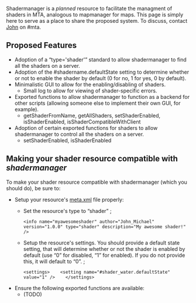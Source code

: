 Shadermanager is a <em>planned</em> resource to facilitate the managment of shaders in MTA, analogous to mapmanager for maps. This page is simply here to serve as a place to share the proposed system. To discuss, contact [John](/docs/user-john.md "wikilink") on \#mta.

Proposed Features
-----------------

-   Adoption of a “type='shader'” standard to allow shadermanager to find all the shaders on a server.
-   Adoption of the \#shadername.defaultState setting to determine whether or not to enable the shader by default (0 for no, 1 for yes, 0 by default).
-   Minimalistic GUI to allow for the enabling/disabling of shaders.
    -   Small log to allow for viewing of shader-specific errors.
-   Exported functions to allow shadermanager to function as a backend for other scripts (allowing someone else to implement their own GUI, for example).
    -   getShaderFromName, getAllShaders, setShaderEnabled, isShaderEnabled, isShaderCompatibleWithClient
-   Adoption of certain exported functions for shaders to allow shadermanager to control all the shaders on a server.
    -   setShaderEnabled, isShaderEnabled

Making your shader resource compatible with <em>shadermanager</em>
------------------------------------------------------------------

To make your shader resource compatible with shadermanager (which you should do), be sure to:

-   Setup your resource's [meta.xml](/docs/meta.xml.md "wikilink") file properly:
    -   Set the resource's type to “shader”
        ;

            <info name="myawesomeshader" author="John_Michael" version="1.0.0" type="shader" description="My awesome shader!" />

    -   Setup the resource's settings. You should provide a default state setting, that will determine whether or not the shader is enabled by default (use “0” for disabled, “1” for enabled). If you do not provide this, it will default to “0”.
        ;

            <settings>    <setting name="#shader_water.defaultState" value="1" />    </settings>

<!-- -->

-   Ensure the following exported functions are available:
    -   (TODO)
